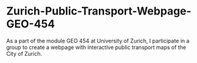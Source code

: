 # Zurich-Public-Transport-Webpage-GEO-454
As a part of the module GEO 454 at University of Zurich, I participate in a group to create a webpage with interactive public transport maps of the City of Zurich.
